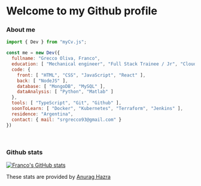 # Welcome to my Github profile

### About me

```js
import { Dev } from "myCv.js";

const me = new Dev({
  fullname: "Grecco Oliva, Franco",
  education: [ "Mechanical engineer", "Full Stack Trainee / Jr", "Cloud DevOps" ],
  code: {
    front: [ "HTML", "CSS", "JavaScript", "React" ],
    back: [ "NodeJS" ],
    database: [ "MongoDB", "MySQL" ],
    dataAnalysis: [ "Python", "Matlab" ]
  },
  tools: [ "TypeScript", "Git", "Github" ],
  soonToLearn: [ "Docker", "Kubernetes", "Terraform", "Jenkins" ],
  residence: "Argentina",
  contact: { mail: "srgrecco93@gmail.com" }
})
```

<br>

### Github stats

[![Franco's GitHub stats](https://github-readme-stats.vercel.app/api?username=GreccoOliva-Franco&count_private=true&show_icons=true&theme=monokai&hide_title=true&include_all_commits=true)](https://github.com/anuraghazra/github-readme-stats)

These stats are provided by [Anurag Hazra](https://github.com/anuraghazra/github-readme-stats#github-stats-card)
